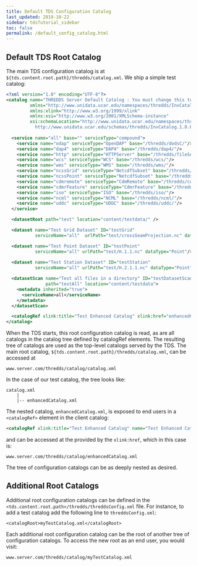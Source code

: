 ```yaml
---
title: Default TDS Configuration Catalog
last_updated: 2018-10-22
sidebar: tdsTutorial_sidebar
toc: false
permalink: /default_config_catalog.html
---
```


## Default TDS Root Catalog

The main TDS configuration catalog is at `${tds.content.root.path}/thredds/catalog.xml`.
We ship a simple test catalog:

~~~xml
<?xml version="1.0" encoding="UTF-8"?>
<catalog name="THREDDS Server Default Catalog : You must change this to fit your server!"
         xmlns="http://www.unidata.ucar.edu/namespaces/thredds/InvCatalog/v1.0"
         xmlns:xlink="http://www.w3.org/1999/xlink"
         xmlns:xsi="http://www.w3.org/2001/XMLSchema-instance"
         xsi:schemaLocation="http://www.unidata.ucar.edu/namespaces/thredds/InvCatalog/v1.0
           http://www.unidata.ucar.edu/schemas/thredds/InvCatalog.1.0.6.xsd">
  
  <service name="all" base="" serviceType="compound">
    <service name="odap" serviceType="OpenDAP" base="/thredds/dodsC/"/>
    <service name="dap4" serviceType="DAP4" base="/thredds/dap4/"/>
    <service name="http" serviceType="HTTPServer" base="/thredds/fileServer/"/>
    <service name="wcs" serviceType="WCS" base="/thredds/wcs/"/>
    <service name="wms" serviceType="WMS" base="/thredds/wms/"/>
    <service name="ncssGrid" serviceType="NetcdfSubset" base="/thredds/ncss/grid/"/>
    <service name="ncssPoint" serviceType="NetcdfSubset" base="/thredds/ncss/point/"/>
    <service name="cdmremote" serviceType="CdmRemote" base="/thredds/cdmremote/"/>
    <service name="cdmrFeature" serviceType="CdmrFeature" base="/thredds/cdmrfeature/grid/"/>
    <service name="iso" serviceType="ISO" base="/thredds/iso/"/>
    <service name="ncml" serviceType="NCML" base="/thredds/ncml/"/>
    <service name="uddc" serviceType="UDDC" base="/thredds/uddc/"/>
  </service>

  <datasetRoot path="test" location="content/testdata/" />

  <dataset name="Test Grid Dataset" ID="testGrid"
           serviceName="all"  urlPath="test/crossSeamProjection.nc" dataType="Grid"/>

  <dataset name="Test Point Dataset" ID="testPoint"
           serviceName="all" urlPath="test/H.1.1.nc" dataType="Point"/>
  
  <dataset name="Test Station Dataset" ID="testStation"
           serviceName="all" urlPath="test/H.2.1.1.nc" dataType="Point"/>

  <datasetScan name="Test all files in a directory" ID="testDatasetScan"
               path="testAll" location="content/testdata">
    <metadata inherited="true">
      <serviceName>all</serviceName>
    </metadata>
  </datasetScan>

  <catalogRef xlink:title="Test Enhanced Catalog" xlink:href="enhancedCatalog.xml" name=""/>
</catalog>
~~~

When the TDS starts, this root configuration catalog is read, as are all catalogs in the catalog tree defined by catalogRef elements.
The resulting tree of catalogs are used as the top-level catalogs served by the TDS.
The main root catalog, `${tds.content.root.path}/thredds/catalog.xml`,  can be accessed at

`www.server.com/thredds/catalog/catalog.xml`

In the case of our test catalog, the tree looks like:

~~~
catalog.xml
    |
    |-- enhancedCatalog.xml
~~~

The nested catalog, `enhancedCatalog.xml`, is exposed to end users in a `<catalogRef>` element in the client catalog:

~~~xml
<catalogRef xlink:title="Test Enhanced Catalog" name="Test Enhanced Catalog" xlink:href="enhancedCatalog.xml"/>
~~~

and can be accessed at the provided by the `xlink:href`, which in this case is:

`www.server.com/thredds/catalog/enhancedCatalog.xml`

The tree of configuration catalogs can be as deeply nested as desired.

## Additional Root Catalogs

Additional root configuration catalogs can be defined in the `<tds.content.root.path>/thredds/threddsConfig.xml` file. 
For instance, to add a test catalog add the following line to `threddsConfig.xml`:

`<catalogRoot>myTestCatalog.xml</catalogRoot>`

Each additional root configuration catalog can be the root of another tree of configuration catalogs.
To access the new root as an end user, you would visit: 

`www.server.com/thredds/catalog/myTestCatalog.xml`